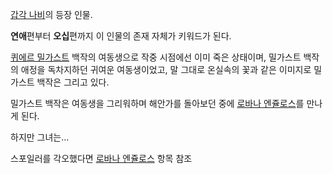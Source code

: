 [갑각 나비](%EA%B0%91%EA%B0%81%20%EB%82%98%EB%B9%84.md)의 등장 인물.

**연애**편부터 **오십**편까지 이 인물의 존재 자체가 키워드가 된다.

[퀴에르 밀가스트](%ED%80%B4%EC%97%90%EB%A5%B4%20%EB%B0%80%EA%B0%80%EC%8A%A4%ED%8A%B8.md) 백작의 여동생으로 작중 시점에선 이미 죽은 상태이며, 밀가스트 백작의 애정을 독차지하던 귀여운 여동생이었고, 말 그대로 온실속의
꽃과 같은 이미지로 밀가스트 백작은 그리고 있다.

밀가스트 백작은 여동생을 그리워하며 해안가를 돌아보던 중에 [로바나 엔쥴로스](%EB%A1%9C%EB%B0%94%EB%82%98%20%EC%97%94%EC%A5%B4%EB%A1%9C%EC%8A%A4.md)를 만나게 된다.

하지만 그녀는...  

스포일러를 각오했다면 [로바나 엔쥴로스](%EB%A1%9C%EB%B0%94%EB%82%98%20%EC%97%94%EC%A5%B4%EB%A1%9C%EC%8A%A4.md) 항목 참조

